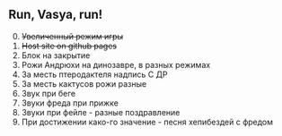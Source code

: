 ## Run, Vasya, run!

0. ~~Увеличенный режим игры~~
1. ~~Host site on github pages~~
2. Блок на закрытие
3. Рожи Андрюхи на динозавре, в разных режимах
4. За месть птеродактеля надпись С ДР
5. За месть кактусов рожи разные
6. Звук при беге
7. Звуки фреда при прижке
8. Звуки при фейле - разные поздравление
9. При достижении како-го значение - песня хепибездей с фредом


